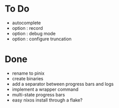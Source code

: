 # To Do

- autocomplete
- option : record
- option : debug mode
- option : configure truncation

# Done

- rename to pinix
- create binaries
- add a separator between progress bars and logs
- implement a wrapper command
- multi-state progress bars
- easy nixos install through a flake?
